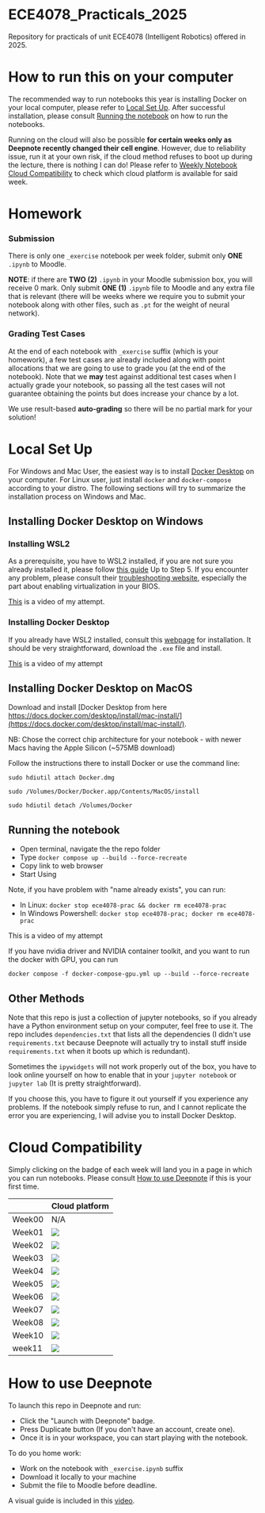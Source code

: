 # ECE4078_Practicals_2025
Repository for practicals of unit ECE4078 (Intelligent Robotics) offered in 2025.

# How to run this on your computer 

The recommended way to run notebooks this year is installing Docker on your local computer, please refer to [Local Set Up](#local-set-up). After successful installation, please consult [Running the notebook](#running-the-notebook) on how to run the notebooks.

Running on the cloud will also be possible **for certain weeks only as Deepnote recently changed their cell engine**. However, due to reliability issue, run it at your own risk, if the cloud method refuses to boot up during the lecture, there is nothing I can do! Please refer to [Weekly Notebook Cloud Compatibility](#cloud-compatibility) to check which cloud platform is available for said week.

# Homework

### Submission

There is only one `_exercise` notebook per week folder, submit only **ONE** `.ipynb` to Moodle. 

**NOTE**: if there are **TWO (2)** `.ipynb` in your Moodle submission box, you will receive 0 mark. Only submit **ONE (1)** `.ipynb` file to Moodle and any extra file that is relevant (there will be weeks where we require you to submit your notebook along with other files, such as `.pt` for the weight of neural network). 

### Grading Test Cases

At the end of each notebook with `_exercise` suffix (which is your homework), a few test cases are already included along with point allocations that we are going to use to grade you (at the end of the notebook). Note that we **may** test against additional test cases when I actually grade your notebook, so passing all the test cases will not guarantee obtaining the points but does increase your chance by a lot.

We use result-based **auto-grading** so there will be no partial mark for your solution!

# Local Set Up

For Windows and Mac User, the easiest way is to install [Docker Desktop](https://www.docker.com/products/docker-desktop/) on your computer. For Linux user, just install `docker` and `docker-compose` according to your distro.  The following sections will try to summarize the installation process on Windows and Mac.

## Installing Docker Desktop on Windows

### Installing WSL2
As a prerequisite, you have to WSL2 installed, if you are not sure you already installed it, please follow [this guide](https://docs.microsoft.com/en-us/windows/wsl/install-manual) Up to Step 5.  If you encounter any problem, please consult their [troubleshooting website](https://docs.microsoft.com/en-us/windows/wsl/troubleshooting#installation-issues), especially the part about enabling virtualization in your BIOS.

[This](https://youtu.be/cgXZ8Ecrdg0) is a video of my attempt.

### Installing Docker Desktop
If you already have WSL2 installed, consult this [webpage](https://docs.docker.com/desktop/install/windows-install/) for installation. It should be very straightforward, download the `.exe` file and install. 

[This](https://youtu.be/HbMPZl0Hd90) is a video of my attempt

## Installing Docker Desktop on MacOS
Download and install [Docker Desktop from here https://docs.docker.com/desktop/install/mac-install/](https://docs.docker.com/desktop/install/mac-install/).

NB: Chose the correct chip architecture for your notebook - with newer Macs having the Apple Silicon (~575MB download)

Follow the instructions there to install Docker or use the command line:

`sudo hdiutil attach Docker.dmg`

`sudo /Volumes/Docker/Docker.app/Contents/MacOS/install`

`sudo hdiutil detach /Volumes/Docker`


## Running the notebook 

- Open terminal, navigate the the repo folder
- Type `docker compose up --build --force-recreate`
- Copy link to web browser
- Start Using

Note, if you have problem with "name already exists", you can run:
- In Linux: `docker stop ece4078-prac && docker rm ece4078-prac`
- In Windows Powershell: `docker stop ece4078-prac; docker rm ece4078-prac`

This is a video of my attempt

If you have nvidia driver and NVIDIA container toolkit, and you want to run the docker with GPU, you can run

```
docker compose -f docker-compose-gpu.yml up --build --force-recreate
```

## Other Methods

Note that this repo is just a collection of jupyter notebooks, so if you already have a Python environment setup on your computer, feel free to use it. The repo includes `dependencies.txt` that lists all the dependencies (I didn't use `requirements.txt` because Deepnote will actually try to install stuff inside `requirements.txt` when it boots up which is redundant).

Sometimes the `ipywidgets` will not work properly out of the box, you have to look online yourself on how to enable that in your `jupyter notebook` or `jupyter lab` (It is pretty straightforward).

If you choose this, you have to figure it out yourself if you experience any problems. If the notebook simply refuse to run, and I cannot replicate the error you are experiencing, I will advise you to install Docker Desktop.

# Cloud Compatibility

Simply clicking on the badge of each week will land you in a page in which you can run notebooks. Please consult [How to use Deepnote](#how-to-use-deepnote) if this is your first time.

| 		| Cloud platform |
| ------------- | -------------- |
| Week00 | N/A   |
| Week01 | [<img src="https://deepnote.com/buttons/launch-in-deepnote-white-small.svg">](https://deepnote.com/workspace/ECE4078-bdf57084-6c08-4dea-a555-1d8b5ffa5d2c/project/Week012025-592f63e0-df5e-46e9-803f-8be23d64b444)   |
| Week02 | [<img src="https://deepnote.com/buttons/launch-in-deepnote-white-small.svg">](https://deepnote.com/workspace/ECE4078-bdf57084-6c08-4dea-a555-1d8b5ffa5d2c/project/Week022025-f2ac850a-19bc-498d-b0cd-1237b4e61647)   |
| Week03 | [<img src="https://deepnote.com/buttons/launch-in-deepnote-white-small.svg">](https://deepnote.com/workspace/ECE4078-bdf57084-6c08-4dea-a555-1d8b5ffa5d2c/project/Week032025-0982729b-60b1-4a67-84ab-0fd65c2e818b)   |
| Week04 | [<img src="https://deepnote.com/buttons/launch-in-deepnote-white-small.svg">](https://deepnote.com/workspace/ECE4078-bdf57084-6c08-4dea-a555-1d8b5ffa5d2c/project/Week042025-dbf96da9-974b-443d-8b81-705b05240793)   |
| Week05 | [<img src="https://deepnote.com/buttons/launch-in-deepnote-white-small.svg">](https://deepnote.com/workspace/ECE4078-bdf57084-6c08-4dea-a555-1d8b5ffa5d2c/project/Week-05-e344ab82-d89b-470a-a805-efb17869c032)   |
| Week06 | [<img src="https://deepnote.com/buttons/launch-in-deepnote-white-small.svg">](https://deepnote.com/workspace/ECE4078-bdf57084-6c08-4dea-a555-1d8b5ffa5d2c/project/Week062025-93f927ed-547f-402b-95a6-c3b92b4a8fed)   |
| Week07 | [<img src="https://deepnote.com/buttons/launch-in-deepnote-white-small.svg">](https://deepnote.com/workspace/ECE4078-bdf57084-6c08-4dea-a555-1d8b5ffa5d2c/project/Week072025-ae1e1d45-5a7c-4a63-939c-2bddfb056c49)   |
| Week08 | [<img src="https://deepnote.com/buttons/launch-in-deepnote-white-small.svg">](https://deepnote.com/workspace/ECE4078-bdf57084-6c08-4dea-a555-1d8b5ffa5d2c/project/Week082025-a38706f2-ce07-4967-aed0-62fb00efb8eb)   |
| Week10 | [<img src="https://colab.research.google.com/assets/colab-badge.svg">](https://colab.research.google.com/github/ece4078dev/Week10_2025) |
| week11 | [<img src="https://deepnote.com/buttons/launch-in-deepnote-white-small.svg">](https://deepnote.com/workspace/ece4078-7216-bdf57084-6c08-4dea-a555-1d8b5ffa5d2c/project/Week112025-145771b0-8d93-48ce-8bde-eecb8ab5c71a)| 

# How to use Deepnote

To launch this repo in Deepnote and run:
- Click the "Launch with Deepnote" badge.
- Press Duplicate button (If you don't have an account, create one).
- Once it is in your workspace, you can start playing with the notebook.

To do you home work:
- Work on the notebook with `_exercise.ipynb` suffix
- Download it locally to your machine
- Submit the file to Moodle before deadline.

A visual guide is included in this [video](https://youtu.be/zA7RqTRkFPA).

